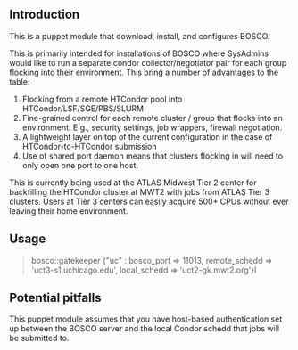 ## Introduction
This is a puppet module that download, install, and configures BOSCO.

This is primarily intended for installations of BOSCO where SysAdmins would
like to run a separate condor collector/negotiator pair for each group flocking
into their environment. This bring a number of advantages to the table:
1.   Flocking from a remote HTCondor pool into HTCondor/LSF/SGE/PBS/SLURM
2.   Fine-grained control for each remote cluster / group that flocks into an environment. E.g., security settings, job wrappers, firewall negotiation.
3.   A lightweight layer on top of the current configuration in the case of HTCondor-to-HTCondor submission
4.   Use of shared port daemon means that clusters flocking in will need to only open one port to one host.

This is currently being used at the ATLAS Midwest Tier 2 center for backfilling
the HTCondor cluster at MWT2 with jobs from ATLAS Tier 3 clusters. Users at 
Tier 3 centers can easily acquire 500+ CPUs without ever leaving their home 
environment.

## Usage
> bosco::gatekeeper {"uc" : bosco_port => 11013, remote_schedd => 'uct3-s1.uchicago.edu', local_schedd => 'uct2-gk.mwt2.org'}I

## Potential pitfalls
This puppet module assumes that you have host-based authentication set up
between the BOSCO server and the local Condor schedd that jobs will be 
submitted to.
